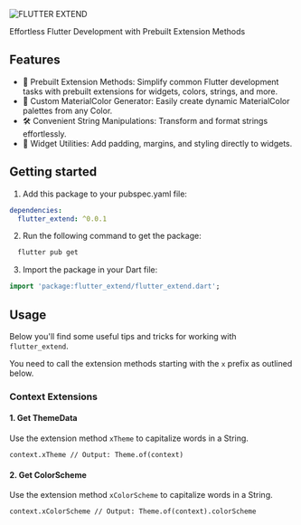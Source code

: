 <!--
This README describes the package. If you publish this package to pub.dev,
this README's contents appear on the landing page for your package.

For information about how to write a good package README, see the guide for
[writing package pages](https://dart.dev/guides/libraries/writing-package-pages).

For general information about developing packages, see the Dart guide for
[creating packages](https://dart.dev/guides/libraries/create-library-packages)
and the Flutter guide for
[developing packages and plugins](https://flutter.dev/developing-packages).
-->

![FLUTTER EXTEND](https://github.com/user-attachments/assets/b3a4d7ae-e1b6-4f3d-b485-857567a2cc2b)

Effortless Flutter Development with Prebuilt Extension Methods

## Features

* 🚀 Prebuilt Extension Methods: Simplify common Flutter development tasks with prebuilt extensions for widgets, colors, strings, and more.
* 🎨 Custom MaterialColor Generator: Easily create dynamic MaterialColor palettes from any Color.
* 🛠 Convenient String Manipulations: Transform and format strings effortlessly.
* 📏 Widget Utilities: Add padding, margins, and styling directly to widgets.


## Getting started

1. Add this package to your pubspec.yaml file:
```yaml
dependencies:
  flutter_extend: ^0.0.1
```
2. Run the following command to get the package:
```bash
  flutter pub get
```

3. Import the package in your Dart file:
```dart
import 'package:flutter_extend/flutter_extend.dart';
```

## Usage

Below you'll find some useful tips and tricks for working with `flutter_extend`.

You need to call the extension methods starting with the `x` prefix as outlined below.

### Context Extensions
#### 1. Get ThemeData
Use the extension method `xTheme` to capitalize words in a String.

```
context.xTheme // Output: Theme.of(context)
```

#### 2. Get ColorScheme
Use the extension method `xColorScheme` to capitalize words in a String.

```
context.xColorScheme // Output: Theme.of(context).colorScheme
```

[//]: # (### String Extensions)

[//]: # (#### 1. Capitalize)

[//]: # (Use the extension method `szCapitalize` to capitalize words in a String.)

[//]: # ()
[//]: # (```)

[//]: # (String text = "hello world";)

[//]: # (print&#40;text.xCapitalize&#40;&#41;&#41;; // Output: Hello World)

[//]: # (```)

